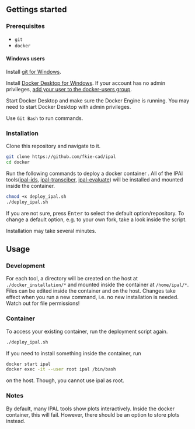 ## Gettings started

### Prerequisites

- `git`
- `docker`

#### Windows users

Install [git for Windows](https://git-scm.com/download/win).

Install [Docker Desktop for Windows](https://www.docker.com/products/docker-desktop/).
If your account has no admin privileges, [add your user to the docker-users group](https://docs.docker.com/desktop/install/windows-install/#install-docker-desktop-on-windows).

Start Docker Desktop and make sure the Docker Engine is running. You may need to start Docker Desktop with admin privileges.

Use `Git Bash` to run commands.

### Installation

Clone this repository and navigate to it.
```bash
git clone https://github.com/fkie-cad/ipal
cd docker
```

Run the following commands to deploy a docker container . All of the IPAl tools([ipal-ids](https://github.com/fkie-cad/ipal_ids_framework), [ipal-transciber](https://github.com/fkie-cad/ipal_transcriber), [ipal-evaluate](https://github.com/fkie-cad/ipal_evaluate)) will be installed and mounted inside the container.

```bash
chmod +x deploy_ipal.sh
./deploy_ipal.sh
```
If you are not sure, press <kbd>Enter</kbd> to select the default option/repository.
To change a default option, e.g. to your own fork, take a look inside the script.

Installation may take several minutes.

## Usage

### Development
For each tool, a directory will be created on the host at `./docker_installation/*` and mounted inside the container at `/home/ipal/*`.
Files can be edited inside the container and on the host. Changes take effect when you run a new command, i.e. no new installation is needed.
Watch out for file permissions!

### Container
To access your existing container, run the deployment script again.
```bash
./deploy_ipal.sh
```

If you need to install something inside the container, run
```bash
docker start ipal
docker exec -it --user root ipal /bin/bash
```
on the host. Though, you cannot use ipal as root.

### Notes
By default, many IPAL tools show plots interactively. Inside the docker container, this will fail. However, there should be an option to store plots instead.
